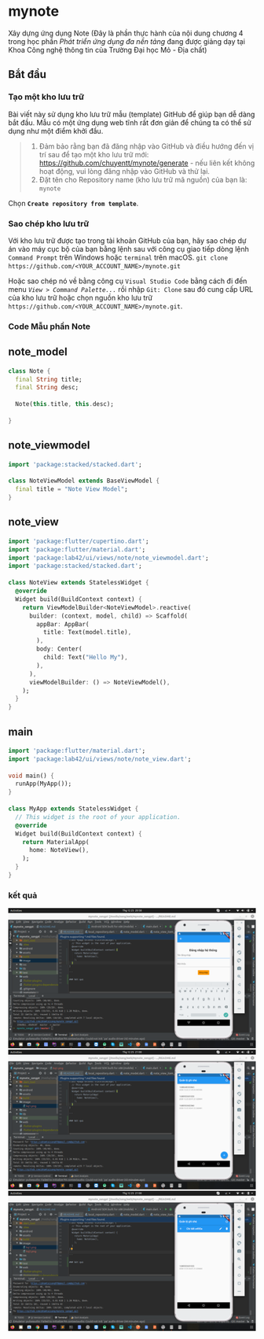 # mynote
Xây dựng ứng dụng Note
(Đây là phần thực hành của nội dung chương 4 trong học phần *Phát triển ứng dụng đa nền tảng* đang được giảng dạy tại Khoa Công nghệ thông tin của Trường Đại học Mỏ - Địa chất)

## Bắt đầu

### Tạo một kho lưu trữ
Bài viết này sử dụng kho lưu trữ mẫu (template) GitHub để giúp bạn dễ dàng bắt đầu. Mẫu có một ứng dụng web tĩnh rất đơn giản để chúng ta có thể sử dụng như một điểm khởi đầu.

> 1. Đảm bảo rằng bạn đã đăng nhập vào GitHub và điều hướng đến vị trí sau để tạo một kho lưu trữ mới:
https://github.com/chuyentt/mynote/generate - nếu liên kết không hoạt động, vui lòng đăng nhập vào GitHub và thử lại.
> 2. Đặt tên cho Repository name (kho lưu trữ mã nguồn) của bạn là:
`mynote`

Chọn **`Create repository from template`**.

### Sao chép kho lưu trữ
Với kho lưu trữ được tạo trong tài khoản GitHub của bạn, hãy sao chép dự án vào máy cục bộ của bạn bằng lệnh sau với công cụ giao tiếp dòng lệnh `Command Prompt` trên Windows hoặc `terminal` trên macOS.
`git clone https://github.com/<YOUR_ACCOUNT_NAME>/mynote.git`

Hoặc sao chép nó về bằng công cụ `Visual Studio Code` bằng cách đi đến menu *`View > Command Palette...`* rồi nhập `Git: Clone` sau đó cung cấp URL của kho lưu trữ hoặc chọn nguồn kho lưu trữ `https://github.com/<YOUR_ACCOUNT_NAME>/mynote.git`.

### Code Mẫu phần Note

## note_model

```dart
class Note {
  final String title;
  final String desc;

  Note(this.title, this.desc);

}
```

## note_viewmodel
```dart
import 'package:stacked/stacked.dart';

class NoteViewModel extends BaseViewModel {
  final title = "Note View Model";
}
```

## note_view
```dart
import 'package:flutter/cupertino.dart';
import 'package:flutter/material.dart';
import 'package:lab42/ui/views/note/note_viewmodel.dart';
import 'package:stacked/stacked.dart';

class NoteView extends StatelessWidget {
  @override
  Widget build(BuildContext context) {
    return ViewModelBuilder<NoteViewModel>.reactive(
      builder: (context, model, child) => Scaffold(
        appBar: AppBar(
          title: Text(model.title),
        ),
        body: Center(
          child: Text("Hello My"),
        ),
      ),
      viewModelBuilder: () => NoteViewModel(),
    );
  }
}
```

## main
```dart
import 'package:flutter/material.dart';
import 'package:lab42/ui/views/note/note_view.dart';

void main() {
  runApp(MyApp());
}

class MyApp extends StatelessWidget {
  // This widget is the root of your application.
  @override
  Widget build(BuildContext context) {
    return MaterialApp(
      home: NoteView(),
    );
  }
}

```

### kết quả
![Alt text](image/kq1.png?raw=true "ket qua 1")
![Alt text](image/kq2.png?raw=true "ket qua 2")
![Alt text](image/kq3.png?raw=true "ket qua 3")
